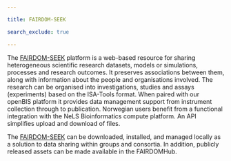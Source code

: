 ```yaml
---

title: FAIRDOM-SEEK

search_exclude: true

---
```



The [FAIRDOM-SEEK](https://seek4science.org/) platform is a web-based resource for sharing heterogeneous scientific research datasets, models or simulations, processes and research outcomes. It preserves associations between them, along with information about the people and organisations involved. The research can be organised into investigations, 
studies and assays (experiments) based on the ISA-Tools format. When paired with our openBIS platform it provides data management support from instrument collection through to publication. Norwegian users benefit from a functional integration with the NeLS Bioinformatics compute platform. An API simplifies upload and download of files.

The [FAIRDOM-SEEK](https://seek4science.org/) can be downloaded, installed, and managed locally as a solution to data sharing within groups and consortia. In addition, publicly released assets can be made available in the FAIRDOMHub.
